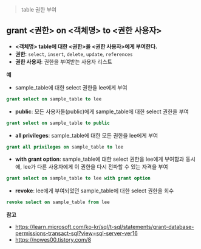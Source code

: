 > table 권한 부여
## grant <권한> on <객체명> to <권한 사용자>
- **<객체명> table에 대한 <권한>을 <권한 사용자>에게 부여한다.**   
- **권한**: `select`, `insert`, `delete`, `update`, `references`
- **권한 사용자**: 권한을 부여받는 사용자 리스트
  

**예**
- sample_table에 대한 select 권한을 lee에게 부여 
```sql
grant select on sample_table to lee
```

- **public**: 모든 사용자들(public)에게 sample_table에 대한 select 권한을 부여
```sql
grant select on sample_table to public
```

- **all privileges**: sample_table에 대한 모든 권한을 lee에게 부여
```sql
grant all privileges on sample_table to lee
```

- **with grant option**: sample_table에 대한 select 권한을 lee에게 부여함과 동시에, lee가 다른 사용자에게 이 권한을 다시 전파할 수 있는 자격을 부여
```sql
grant select on sample_table to lee with grant option
```

- **revoke**: lee에게 부여되었던 sample_table에 대한 select 권한을 회수
```sql
revoke select on sample_table from lee
```


**참고**
- https://learn.microsoft.com/ko-kr/sql/t-sql/statements/grant-database-permissions-transact-sql?view=sql-server-ver16
- https://nowes00.tistory.com/8
